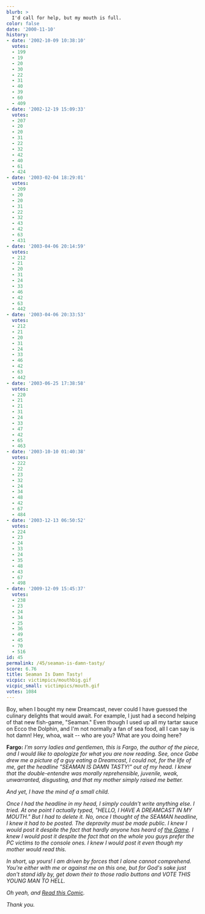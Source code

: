 ```yaml
---
blurb: >
  I'd call for help, but my mouth is full.
color: false
date: '2000-11-10'
history:
- date: '2002-10-09 10:38:10'
  votes:
  - 199
  - 19
  - 20
  - 30
  - 22
  - 31
  - 40
  - 39
  - 60
  - 409
- date: '2002-12-19 15:09:33'
  votes:
  - 207
  - 20
  - 20
  - 31
  - 22
  - 32
  - 42
  - 40
  - 61
  - 424
- date: '2003-02-04 18:29:01'
  votes:
  - 209
  - 20
  - 20
  - 31
  - 22
  - 32
  - 43
  - 42
  - 63
  - 431
- date: '2003-04-06 20:14:59'
  votes:
  - 212
  - 21
  - 20
  - 31
  - 24
  - 33
  - 46
  - 42
  - 63
  - 442
- date: '2003-04-06 20:33:53'
  votes:
  - 212
  - 21
  - 20
  - 31
  - 24
  - 33
  - 46
  - 42
  - 63
  - 442
- date: '2003-06-25 17:38:58'
  votes:
  - 220
  - 21
  - 21
  - 31
  - 24
  - 33
  - 47
  - 42
  - 65
  - 463
- date: '2003-10-10 01:40:38'
  votes:
  - 222
  - 22
  - 23
  - 32
  - 24
  - 34
  - 48
  - 42
  - 67
  - 484
- date: '2003-12-13 06:50:52'
  votes:
  - 224
  - 23
  - 24
  - 33
  - 24
  - 35
  - 48
  - 43
  - 67
  - 498
- date: '2009-12-09 15:45:37'
  votes:
  - 238
  - 23
  - 24
  - 34
  - 25
  - 36
  - 49
  - 45
  - 70
  - 516
id: 45
permalink: /45/seaman-is-damn-tasty/
score: 6.76
title: Seaman Is Damn Tasty!
vicpic: victimpics/mouthbig.gif
vicpic_small: victimpics/mouth.gif
votes: 1084
---
```


Boy, when I bought my new Dreamcast, never could I have guessed the
culinary delights that would await. For example, I just had a second
helping of that new fish-game, "Seaman." Even though I used up all my
tartar sauce on Ecco the Dolphin, and I'm not normally a fan of sea
food, all I can say is hot damn! Hey, whoa, wait -- who are you? What
are you doing here?

**Fargo:** *I'm sorry ladies and gentlemen, this is Fargo, the author of
the piece, and I would like to apologize for what you are now reading.
See, once Gabe drew me a picture of a guy eating a Dreamcast, I could
not, for the life of me, get the headline "SEAMAN IS DAMN TASTY!" out of
my head. I knew that the double-entendre was morally reprehensible,
juvenile, weak, unwarranted, disgusting, and that my mother simply
raised me better.*

*And yet, I have the mind of a small child.*

*Once I had the headline in my head, I simply couldn't write anything
else. I tried. At one point I actually typed, "HELLO, I HAVE A DREAMCAST
IN MY MOUTH." But I had to delete it. No, once I thought of the SEAMAN
headline, I knew it had to be posted. The depravity must be made public.
I knew I would post it despite the fact that hardly anyone has heard of
[the
Game](http://web.archive.org/web/20001110000000/http://planetdreamcast.com/games/reviews/seaman/).
I knew I would post it despite the fact that on the whole you guys
prefer the PC victims to the console ones. I knew I would post it even
though my mother would read this.*

*In short, up yours! I am driven by forces that I alone cannot
comprehend. You're either with me or against me on this one, but for
God's sake just don't stand idly by, get down their to those radio
buttons and VOTE THIS YOUNG MAN TO HELL.*

*Oh yeah, and [Read this
Comic](http://web.archive.org/web/20001110000000/http://www.gamespy.com/comics/november00/angst9/).*

*Thank you.*
